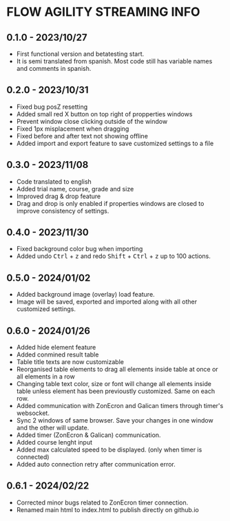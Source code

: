 # FLOW AGILITY STREAMING INFO

## 0.1.0 - 2023/10/27  
 - First functional version and betatesting start.
 - It is semi translated from spanish. Most code still has variable names and comments in spanish.

## 0.2.0 - 2023/10/31
 - Fixed bug posZ resetting
 - Added small red X button on top right of propperties windows
 - Prevent window close clicking outside of the window
 - Fixed 1px misplacement when dragging
 - Fixed before and after text not showing offline
 - Added import and export feature to save customized settings to a file

## 0.3.0 - 2023/11/08
 - Code translated to english
 - Added trial name, course, grade and size
 - Improved drag & drop feature
 - Drag and drop is only enabled if properties windows are closed to improve consistency of settings.

 ## 0.4.0 - 2023/11/30
 - Fixed background color bug when importing
 - Added undo <kbd>Ctrl</kbd> + <kbd>z</kbd> and redo <kbd>Shift</kbd> + <kbd>Ctrl</kbd> + <kbd>z</kbd> up to 100 actions.
 
  ## 0.5.0 - 2024/01/02
 - Added background image (overlay) load feature.
 - Image will be saved, exported and imported along with all other customized settings.

 ## 0.6.0 - 2024/01/26
 - Added hide element feature
 - Added conmined result table
 - Table title texts are now customizable
 - Reorganised table elements to drag all elements inside table at once or all elements in a row
 - Changing table text color, size or font will change all elements inside table unless element has been previoustly customized. Same on each row.
 - Added communication with ZonEcron and Galican timers through timer's websocket.
 - Sync 2 windows of same browser. Save your changes in one window and the other will update.
 - Added timer (ZonEcron & Galican) communication. 
 - Added course lenght input
 - Added max calculated speed to be displayed. (only when timer is connected) 
 - Added auto connection retry after communication error.

  ## 0.6.1 - 2024/02/22
  - Corrected minor bugs related to ZonEcron timer connection.
  - Renamed main html to index.html to publish directly on github.io
 